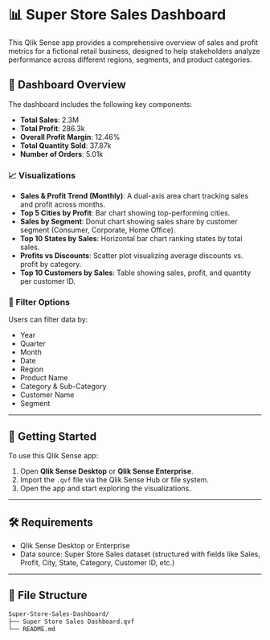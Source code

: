# 📊 Super Store Sales Dashboard

This Qlik Sense app provides a comprehensive overview of sales and profit metrics for a fictional retail business, designed to help stakeholders analyze performance across different regions, segments, and product categories.

## 🧩 Dashboard Overview

The dashboard includes the following key components:

- **Total Sales**: 2.3M  
- **Total Profit**: 286.3k  
- **Overall Profit Margin**: 12.46%  
- **Total Quantity Sold**: 37.87k  
- **Number of Orders**: 5.01k

### 📈 Visualizations

- **Sales & Profit Trend (Monthly)**: A dual-axis area chart tracking sales and profit across months.
- **Top 5 Cities by Profit**: Bar chart showing top-performing cities.
- **Sales by Segment**: Donut chart showing sales share by customer segment (Consumer, Corporate, Home Office).
- **Top 10 States by Sales**: Horizontal bar chart ranking states by total sales.
- **Profits vs Discounts**: Scatter plot visualizing average discounts vs. profit by category.
- **Top 10 Customers by Sales**: Table showing sales, profit, and quantity per customer ID.

### 📅 Filter Options

Users can filter data by:
- Year
- Quarter
- Month
- Date
- Region
- Product Name
- Category & Sub-Category
- Customer Name
- Segment

---

## 🚀 Getting Started

To use this Qlik Sense app:

1. Open **Qlik Sense Desktop** or **Qlik Sense Enterprise**.
2. Import the `.qvf` file via the Qlik Sense Hub or file system.
3. Open the app and start exploring the visualizations.

---

## 🛠️ Requirements

- Qlik Sense Desktop or Enterprise
- Data source: Super Store Sales dataset (structured with fields like Sales, Profit, City, State, Category, Customer ID, etc.)

---

## 📂 File Structure

```bash
Super-Store-Sales-Dashboard/
├── Super Store Sales Dashboard.qvf
└── README.md
